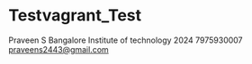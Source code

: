 # Testvagrant_Test
Praveen S
Bangalore Institute of technology
2024
7975930007
praveens2443@gmail.com
